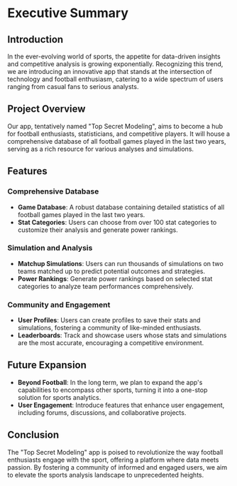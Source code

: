 # Executive Summary

## Introduction

In the ever-evolving world of sports, the appetite for data-driven insights and competitive analysis is growing exponentially. Recognizing this trend, we are introducing an innovative app that stands at the intersection of technology and football enthusiasm, catering to a wide spectrum of users ranging from casual fans to serious analysts.

## Project Overview

Our app, tentatively named "Top Secret Modeling", aims to become a hub for football enthusiasts, statisticians, and competitive players. It will house a comprehensive database of all football games played in the last two years, serving as a rich resource for various analyses and simulations.

## Features

### Comprehensive Database
- **Game Database**: A robust database containing detailed statistics of all football games played in the last two years.
- **Stat Categories**: Users can choose from over 100 stat categories to customize their analysis and generate power rankings.

### Simulation and Analysis
- **Matchup Simulations**: Users can run thousands of simulations on two teams matched up to predict potential outcomes and strategies.
- **Power Rankings**: Generate power rankings based on selected stat categories to analyze team performances comprehensively.

### Community and Engagement
- **User Profiles**: Users can create profiles to save their stats and simulations, fostering a community of like-minded enthusiasts.
- **Leaderboards**: Track and showcase users whose stats and simulations are the most accurate, encouraging a competitive environment.

## Future Expansion
- **Beyond Football**: In the long term, we plan to expand the app's capabilities to encompass other sports, turning it into a one-stop solution for sports analytics.
- **User Engagement**: Introduce features that enhance user engagement, including forums, discussions, and collaborative projects.

## Conclusion

The "Top Secret Modeling" app is poised to revolutionize the way football enthusiasts engage with the sport, offering a platform where data meets passion. By fostering a community of informed and engaged users, we aim to elevate the sports analysis landscape to unprecedented heights.
